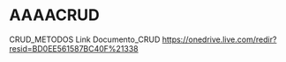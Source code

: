 AAAACRUD
========

CRUD_METODOS
Link Documento_CRUD
https://onedrive.live.com/redir?resid=BD0EE561587BC40F%21338
